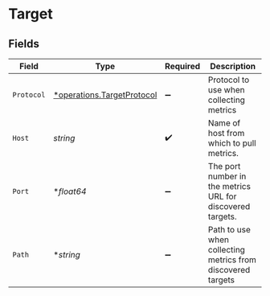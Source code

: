 # Target


## Fields

| Field                                                                   | Type                                                                    | Required                                                                | Description                                                             |
| ----------------------------------------------------------------------- | ----------------------------------------------------------------------- | ----------------------------------------------------------------------- | ----------------------------------------------------------------------- |
| `Protocol`                                                              | [*operations.TargetProtocol](../../models/operations/targetprotocol.md) | :heavy_minus_sign:                                                      | Protocol to use when collecting metrics                                 |
| `Host`                                                                  | *string*                                                                | :heavy_check_mark:                                                      | Name of host from which to pull metrics.                                |
| `Port`                                                                  | **float64*                                                              | :heavy_minus_sign:                                                      | The port number in the metrics URL for discovered targets.              |
| `Path`                                                                  | **string*                                                               | :heavy_minus_sign:                                                      | Path to use when collecting metrics from discovered targets             |